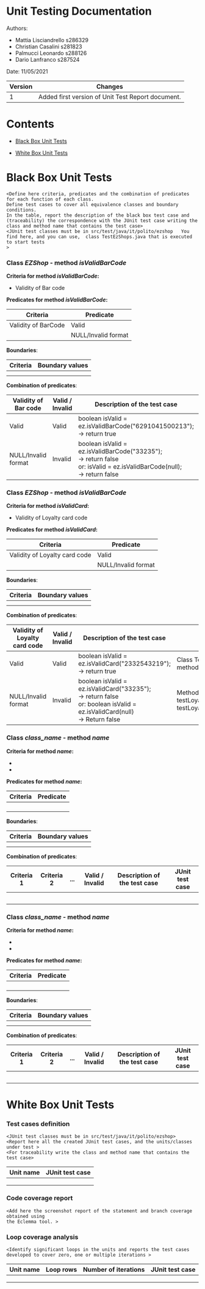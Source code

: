 # Unit Testing Documentation

Authors:
- Mattia Lisciandrello s286329
- Christian Casalini s281823
- Palmucci Leonardo s288126
- Dario Lanfranco s287524

Date: 11/05/2021

| Version | Changes |
| ------- |---------|
| 1 | Added first version of Unit Test Report document. |


# Contents

- [Black Box Unit Tests](#black-box-unit-tests)




- [White Box Unit Tests](#white-box-unit-tests)


# Black Box Unit Tests

    <Define here criteria, predicates and the combination of predicates for each function of each class.
    Define test cases to cover all equivalence classes and boundary conditions.
    In the table, report the description of the black box test case and (traceability) the correspondence with the JUnit test case writing the 
    class and method name that contains the test case>
    <JUnit test classes must be in src/test/java/it/polito/ezshop   You find here, and you can use,  class TestEzShops.java that is executed  
    to start tests
    >

 ### **Class *EZShop* - method *isValidBarCode***



**Criteria for method *isValidBarCode*:**
	

 - Validity of Bar code


**Predicates for method *isValidBarCode*:**


| Criteria                | Predicate |
| ------------------------ | --------- |
| Validity of BarCode       | Valid     |
|                          | NULL/Invalid format    |



**Boundaries**:

| Criteria | Boundary values |
| -------- | --------------- |
|          |                 |
|          |                 |


**Combination of predicates**:


| Validity of Bar code | Valid / Invalid | Description of the test case | JUnit test case |
-------|-------|-------|-------|
|Valid|Valid|  boolean isValid = ez.isValidBarCode("6291041500213"); <br />-> return true| Class TestEZShop_VerifyBarCode, method testBarCode_13digits()|
|NULL/Invalid format|Invalid| boolean isValid = ez.isValidBarCode("33235");<br /> -> return false <br /> or: isValid = ez.isValidBarCode(null);<br /> -> return false|testBarCode_nullInput() and testBarCode_notEnoughDigits()|

### **Class *EZShop* - method *isValidBarCode***



**Criteria for method *isValidCard*:**


- Validity of Loyalty card code


**Predicates for method *isValidCard*:**


| Criteria                | Predicate |
| ------------------------ | --------- |
| Validity of Loyalty card code     | Valid     |
|                          | NULL/Invalid format    |



**Boundaries**:

| Criteria | Boundary values |
| -------- | --------------- |
|          |                 |
|          |                 |


**Combination of predicates**:


|Validity of Loyalty card code | Valid / Invalid | Description of the test case | JUnit test case |
-------|-------|-------|-------|
|Valid|Valid|  boolean isValid = ez.isValidCard("2332543219"); <br />-> return true| Class TestEZShop_IsValidCard, method testLoyaltyCode_10digits()|
|NULL/Invalid format | Invalid| boolean isValid = ez.isValidCard("33235"); <br /> -> return false <br /> or: boolean isValid = ez.isValidCard(null) <br /> -> Return false| Methods testLoyaltyCode_notEnoughDigits(), testLoyaltyCode_nullInput()|

### **Class *class_name* - method *name***



**Criteria for method *name*:**


-
-





**Predicates for method *name*:**

| Criteria | Predicate |
| -------- | --------- |
|          |           |
|          |           |
|          |           |
|          |           |





**Boundaries**:

| Criteria | Boundary values |
| -------- | --------------- |
|          |                 |
|          |                 |



**Combination of predicates**:


| Criteria 1 | Criteria 2 | ... | Valid / Invalid | Description of the test case | JUnit test case |
|-------|-------|-------|-------|-------|-------|
|||||||
|||||||
|||||||
|||||||
|||||||

### **Class *class_name* - method *name***



**Criteria for method *name*:**


-
-





**Predicates for method *name*:**

| Criteria | Predicate |
| -------- | --------- |
|          |           |
|          |           |
|          |           |
|          |           |





**Boundaries**:

| Criteria | Boundary values |
| -------- | --------------- |
|          |                 |
|          |                 |



**Combination of predicates**:


| Criteria 1 | Criteria 2 | ... | Valid / Invalid | Description of the test case | JUnit test case |
|-------|-------|-------|-------|-------|-------|
|||||||
|||||||
|||||||
|||||||
|||||||



# White Box Unit Tests

### Test cases definition
    
    <JUnit test classes must be in src/test/java/it/polito/ezshop>
    <Report here all the created JUnit test cases, and the units/classes under test >
    <For traceability write the class and method name that contains the test case>


| Unit name | JUnit test case |
|--|--|
|||
|||
||||

### Code coverage report

    <Add here the screenshot report of the statement and branch coverage obtained using
    the Eclemma tool. >


### Loop coverage analysis

    <Identify significant loops in the units and reports the test cases
    developed to cover zero, one or multiple iterations >

|Unit name | Loop rows | Number of iterations | JUnit test case |
|---|---|---|---|
|||||
|||||
||||||



